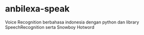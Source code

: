 # anbilexa-speak
Voice Recognition berbahasa indonesia dengan python dan library SpeechRecognition serta Snowboy Hotword
